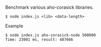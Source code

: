 Benchmark various aho-corasick libraries.

```
$ node index.js <lib> <data-length>
```

Example

```
$ node index.js aho-corasick-node 500000
Time: 23001 ms, result: 487666
```
